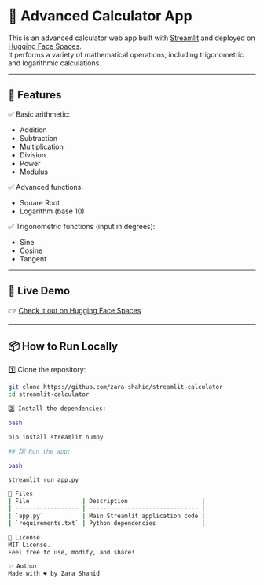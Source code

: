 # 🧮 Advanced Calculator App

This is an advanced calculator web app built with [Streamlit](https://streamlit.io/) and deployed on [Hugging Face Spaces](https://huggingface.co/spaces).  
It performs a variety of mathematical operations, including trigonometric and logarithmic calculations.

---

## 🚀 Features

✅ Basic arithmetic:
- Addition
- Subtraction
- Multiplication
- Division
- Power
- Modulus

✅ Advanced functions:
- Square Root
- Logarithm (base 10)

✅ Trigonometric functions (input in degrees):
- Sine
- Cosine
- Tangent

---

## 🌟 Live Demo

👉 [Check it out on Hugging Face Spaces](https://huggingface.co/spaces/zarashahid/simple_calculator)

---

## 📦 How to Run Locally

1️⃣ Clone the repository:
```bash
git clone https://github.com/zara-shahid/streamlit-calculator
cd streamlit-calculator

2️⃣ Install the dependencies:

bash

pip install streamlit numpy

## 3️⃣ Run the app:

bash

streamlit run app.py

📂 Files
| File               | Description                     |
| ------------------ | ------------------------------- |
| `app.py`           | Main Streamlit application code |
| `requirements.txt` | Python dependencies             |

📜 License
MIT License.
Feel free to use, modify, and share!

✨ Author
Made with ❤️ by Zara Shahid
